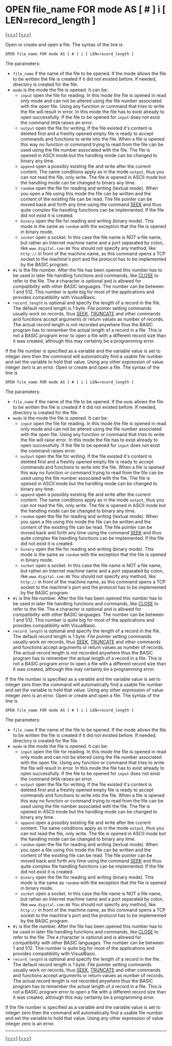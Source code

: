 # OPEN file\_name FOR mode AS \[ \# \] i \[ LEN=record\_length \]

[\[\<\<\<\]](ug_25.151.md) [\[\>\>\>\]](ug_25.153.md)

Open or create and open a file. The syntax of the line is

    OPEN file_name FOR mode AS [ # ] i [ LEN=record_length ]

The parameters:

  - `file_name` if the name of the file to be opened. If the mode allows
    the file to be written the file is created if it did not existed
    before. If needed, directory is created for the file.
  - `mode` is the mode the file is opened. It can be:
      - `input` open the file for reading. In this mode the file is
        opened in read only mode and can not be altered using the file
        number associated with the open file. Using any function or
        command that tries to write the file will result in error. In
        this mode the file has to exist already to open successfully. If
        the file to be opened for `input` does not exist the command
        `OPEN` raises an error.
      - `output` open the file for writing. If the file existed it's
        content is deleted first and a freshly opened empty file is
        ready to accept commands and functions to write into the file.
        When a file is opened this way no function or command trying to
        read from the file can be used using the file number associated
        with the file. The file is opened in ASCII mode but the handling
        mode can be changed to binary any time.
      - `append` open a possibly existing file and write after the
        current content. The same conditions apply as in the mode
        `output`, thus you can not read the file, only write. The file
        is opened in ASCII mode but the handling mode can be changed to
        binary any time.
      - `random` open the file for reading and writing (textual mode).
        When you open a file using this mode the file can be written and
        the content of the existing file can be read. The file pointer
        can be moved back and forth any time using the command
        [SEEK](ug_25.177.md) and thus quite complex file handling
        functions can be implemented. If the file did not exist it is
        created.
      - `binary` open the file for reading and writing (binary mode).
        This mode is the same as `random` with the exception that the
        file is opened in binary mode.
      - `socket` open a socket. In this case the file name is NOT a file
        name, but rather an Internet machine name and a port separated
        by colon, like `www.digital.com:80` You should not specify any
        method, like `http://` in front of the machine name, as this
        command opens a TCP socket to the machine's port and the
        protocol has to be implemented by the BASIC program.
  - `#i` is the file number. After the file has been opened this number
    has to be used in later file handling functions and commands, like
    [CLOSE](ug_12.14.5.md) to refer to the file. The `#` character is
    optional and is allowed for compatibility with other BASIC
    languages. The number can be between 1 and 512. This number is quite
    big for most of the applications and provides compatibility with
    VisualBasic.
  - `record_length` is optional and specify the length of a record in
    the file. The default record length is 1 byte. File pointer setting
    commands usually work on records, thus [SEEK](ug_25.177.md),
    [TRUNCATE](ug_25.201.md) and other commands and functions accept
    arguments or return values as number of records. The actual record
    length is not recorded anywhere thus the BASIC program has to
    remember the actual length of a record in a file. This is not a
    BASIC program error to open a file with a different record size than
    it was created, although this may certainly be a programming error.

If the file number is specified as a variable and the variable value is
set to integer zero then the command will automatically find a usable
file number and set the variable to hold that value. Using any other
expression of value integer zero is an error. Open or create and open a
file. The syntax of the line is

    OPEN file_name FOR mode AS [ # ] i [ LEN=record_length ]

The parameters:

  - `file_name` if the name of the file to be opened. If the `mode`
    allows the file to be written the file is created if it did not
    existed before. If needed, directory is created for the file.
  - `mode` is the mode the file is opened. It can be:
      - `input` open the file for reading. In this mode the file is
        opened in read only mode and can not be altered using the file
        number associated with the open file. Using any function or
        command that tries to write the file will raise error. In this
        mode the file has to exist already to open successfully. If the
        file to be opened for `input` does not exist the command raises
        error.
      - `output` open the file for writing. If the file existed it's
        content is deleted first and a freshly opened empty file is
        ready to accept commands and functions to write into the file.
        When a file is opened this way no function or command trying to
        read from the file can be used using the file number associated
        with the file. The file is opened in ASCII mode but the handling
        mode can be changed to binary any time.
      - `append` open a possibly existing file and write after the
        current content. The same conditions apply as in the mode
        `output`, thus you can not read the file, only write. The file
        is opened in ASCII mode but the handling mode can be changed to
        binary any time.
      - `random` open the file for reading and writing (textual mode).
        When you open a file using this mode the file can be written and
        the content of the existing file can be read. The file pointer
        can be moved back and forth any time using the command
        [SEEK](ug_25.177.md) and thus quite complex file handling
        functions can be implemented. If the file did not exist it is
        created.
      - `binary` open the file for reading and writing (binary mode).
        This mode is the same as `random` with the exception that the
        file is opened in binary mode.
      - `socket` open a socket. In this case the file name is NOT a file
        name, but rather an Internet machine name and a port separated
        by colon, like `www.digital.com:80` You should not specify any
        method, like `http://` in front of the machine name, as this
        command opens a TCP socket to the machine's port and the
        protocol has to be implemented by the BASIC program.
  - `#i` is the file number. After the file has been opened this number
    has to be used in later file handling functions and commands, like
    [CLOSE](ug_12.14.5.md) to refer to the file. The `#` character is
    optional and is allowed for compatibility with other BASIC
    languages. The number can be between 1 and 512. This number is quite
    big for most of the applications and provides compatibility with
    VisualBasic.
  - `record_length` is optional and specify the length of a record in
    the file. The default record length is 1 byte. File pointer setting
    commands usually work on records, thus [SEEK](ug_25.177.md),
    [TRUNCATE](ug_25.201.md) and other commands and functions accept
    arguments or return values as number of records. The actual record
    length is not recorded anywhere thus the BASIC program has to
    remember the actual length of a record in a file. This is not a
    BASIC program error to open a file with a different record size than
    it was created, although this may certainly be a programming error.

If the file number is specified as a variable and the variable value is
set to integer zero then the command will automatically find a usable
file number and set the variable to hold that value. Using any other
expression of value integer zero is an error. Open or create and open a
file. The syntax of the line is

    OPEN file_name FOR mode AS [ # ] i [ LEN=record_length ]

The parameters:

  - `file_name` if the name of the file to be opened. If the mode allows
    the file to be written the file is created if it did not existed
    before. If needed, directory is created for the file.
  - `mode` is the mode the file is opened. It can be:
      - `input` open the file for reading. In this mode the file is
        opened in read only mode and can not be altered using the file
        number associated with the open file. Using any function or
        command that tries to write the file will result in error. In
        this mode the file has to exist already to open successfully. If
        the file to be opened for `input` does not exist the command
        `OPEN` raises an error.
      - `output` open the file for writing. If the file existed it's
        content is deleted first and a freshly opened empty file is
        ready to accept commands and functions to write into the file.
        When a file is opened this way no function or command trying to
        read from the file can be used using the file number associated
        with the file. The file is opened in ASCII mode but the handling
        mode can be changed to binary any time.
      - `append` open a possibly existing file and write after the
        current content. The same conditions apply as in the mode
        `output`, thus you can not read the file, only write. The file
        is opened in ASCII mode but the handling mode can be changed to
        binary any time.
      - `random` open the file for reading and writing (textual mode).
        When you open a file using this mode the file can be written and
        the content of the existing file can be read. The file pointer
        can be moved back and forth any time using the command
        [SEEK](ug_25.177.md) and thus quite complex file handling
        functions can be implemented. If the file did not exist it is
        created.
      - `binary` open the file for reading and writing (binary mode).
        This mode is the same as `random` with the exception that the
        file is opened in binary mode.
      - `socket` open a socket. In this case the file name is NOT a file
        name, but rather an Internet machine name and a port separated
        by colon, like `www.digital.com:80` You should not specify any
        method, like `http://` in front of the machine name, as this
        command opens a TCP socket to the machine's port and the
        protocol has to be implemented by the BASIC program.
  - `#i` is the file number. After the file has been opened this number
    has to be used in later file handling functions and commands, like
    [CLOSE](ug_12.14.5.md) to refer to the file. The `#` character is
    optional and is allowed for compatibility with other BASIC
    languages. The number can be between 1 and 512. This number is quite
    big for most of the applications and provides compatibility with
    VisualBasic.
  - `record_length` is optional and specify the length of a record in
    the file. The default record length is 1 byte. File pointer setting
    commands usually work on records, thus [SEEK](ug_25.177.md),
    [TRUNCATE](ug_25.201.md) and other commands and functions accept
    arguments or return values as number of records. The actual record
    length is not recorded anywhere thus the BASIC program has to
    remember the actual length of a record in a file. This is not a
    BASIC program error to open a file with a different record size than
    it was created, although this may certainly be a programming error.

If the file number is specified as a variable and the variable value is
set to integer zero then the command will automatically find a usable
file number and set the variable to hold that value. Using any other
expression of value integer zero is an error.

-----

[\[\<\<\<\]](ug_25.151.md) [\[\>\>\>\]](ug_25.153.md)
